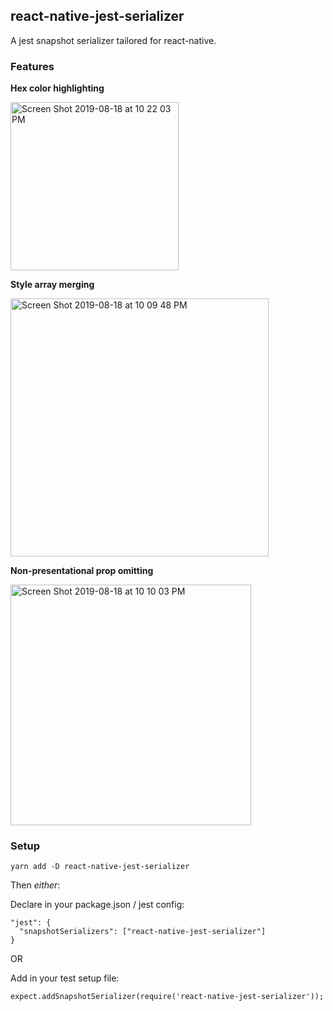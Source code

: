 ## react-native-jest-serializer

A jest snapshot serializer tailored for react-native.

### Features

**Hex color highlighting**

<img width="269" alt="Screen Shot 2019-08-18 at 10 22 03 PM" src="https://user-images.githubusercontent.com/1047502/63235235-a8da9380-c206-11e9-888f-8a5f99dab5a6.png">

**Style array merging**

<img width="413" alt="Screen Shot 2019-08-18 at 10 09 48 PM" src="https://user-images.githubusercontent.com/1047502/63235115-3ff31b80-c206-11e9-8c87-09665063bb91.png">

**Non-presentational prop omitting**

<img width="385" alt="Screen Shot 2019-08-18 at 10 10 03 PM" src="https://user-images.githubusercontent.com/1047502/63235118-44b7cf80-c206-11e9-9814-fc756ffbd957.png">

### Setup

`yarn add -D react-native-jest-serializer`

Then *either*:

Declare in your package.json / jest config:

```
"jest": {
  "snapshotSerializers": ["react-native-jest-serializer"]
}
```

OR

Add in your test setup file:

`expect.addSnapshotSerializer(require('react-native-jest-serializer'));`
